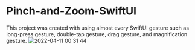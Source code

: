 # Pinch-and-Zoom-SwiftUI
This project was created with using almost every SwiftUI gesture such as long-press gesture, double-tap gesture, drag gesture, and magnification gesture.
![2022-04-11 00 31 44](https://user-images.githubusercontent.com/74758238/162638573-37c59c6c-2973-411f-b068-fe916d763800.jpg)
